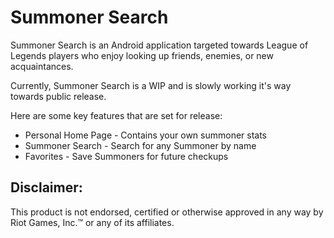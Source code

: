 # Summoner Search

Summoner Search is an Android application targeted towards League of Legends players who enjoy looking up friends, enemies, or new acquaintances.

Currently, Summoner Search is a WIP and is slowly working it's way towards public release.

Here are some key features that are set for release:

  - Personal Home Page - Contains your own summoner stats
  - Summoner Search - Search for any Summoner by name
  - Favorites - Save Summoners for future checkups

Disclaimer:
----------------
This product is not endorsed, certified or otherwise approved in any way by Riot Games, Inc.™ or any of its affiliates.

